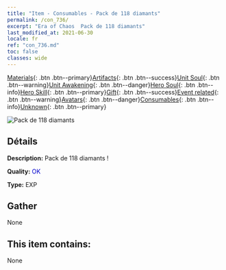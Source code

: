 ```yaml
---
title: "Item - Consumables - Pack de 118 diamants"
permalink: /con_736/
excerpt: "Era of Chaos  Pack de 118 diamants"
last_modified_at: 2021-06-30
locale: fr
ref: "con_736.md"
toc: false
classes: wide
---
```

 [Materials](/ItemsFR/){: .btn .btn--primary}[Artifacts](/ItemsFR/Artifacts/){: .btn .btn--success}[Unit Soul](/ItemsFR/UnitSoul/){: .btn .btn--warning}[Unit Awakening](/ItemsFR/UnitAwakening/){: .btn .btn--danger}[Hero Soul](/ItemsFR/HeroSoul/){: .btn .btn--info}[Hero Skill](/ItemsFR/HeroSkill/){: .btn .btn--primary}[Gift](/ItemsFR/Gift/){: .btn .btn--success}[Event related](/ItemsFR/Events/){: .btn .btn--warning}[Avatars](/ItemsFR/Avatars/){: .btn .btn--danger}[Consumables](/ItemsFR/Consumables/){: .btn .btn--info}[Unknown](/ItemsFR/Unknown/){: .btn .btn--primary}

 ![Pack de 118 diamants](/images/t/i_tool_30272.png)

## Détails
 **Description:** Pack de 118 diamants !

 **Quality:** <span style="color: #0000CD">OK</span>

 **Type:** EXP

## Gather

  None

## This item contains:

  None

